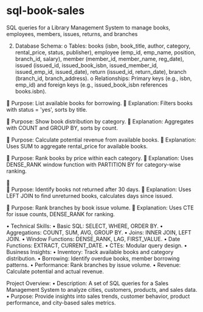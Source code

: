 # sql-book-sales
SQL queries for a Library Management System to manage books, employees, members, issues, returns, and branches

2.	Database Schema: 
o	Tables: books (isbn, book_title, author, category, rental_price, status, publisher), employee (emp_id, emp_name, position, branch_id, salary), member (member_id, member_name, reg_date), issued (issued_id, issued_book_isbn, issued_member_id, issued_emp_id, issued_date), return (issued_id, return_date), branch (branch_id, branch_address).
o	Relationships: Primary keys (e.g., isbn, emp_id) and foreign keys (e.g., issued_book_isbn references books.isbn).

	Purpose: List available books for borrowing.
	Explanation: Filters books with status = 'yes', sorts by title.

	Purpose: Show book distribution by category.
	Explanation: Aggregates with COUNT and GROUP BY, sorts by count.

	Purpose: Calculate potential revenue from available books.
	Explanation: Uses SUM to aggregate rental_price for available books.

	Purpose: Rank books by price within each category.
	Explanation: Uses DENSE_RANK window function with PARTITION BY for category-wise ranking.

	
	Purpose: Identify books not returned after 30 days.
	Explanation: Uses LEFT JOIN to find unreturned books, calculates days since issued.

	Purpose: Rank branches by book issue volume.
	Explanation: Uses CTE for issue counts, DENSE_RANK for ranking.

•  Technical Skills: 
•	Basic SQL: SELECT, WHERE, ORDER BY.
•	Aggregations: COUNT, SUM, AVG, GROUP BY.
•	Joins: INNER JOIN, LEFT JOIN.
•	Window Functions: DENSE_RANK, LAG, FIRST_VALUE.
•	Date Functions: EXTRACT, CURRENT_DATE.
•	CTEs: Modular query design.
•  Business Insights: 
•	Inventory: Track available books and category distribution.
•	Borrowing: Identify overdue books, member borrowing patterns.
•	Performance: Rank branches by issue volume.
•	Revenue: Calculate potential and actual revenue.

Project Overview: 
•	Description: A set of SQL queries for a Sales Management System to analyze cities, customers, products, and sales data.
•	Purpose: Provide insights into sales trends, customer behavior, product performance, and city-based sales metrics.

